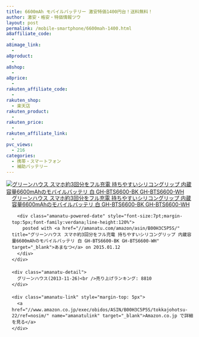 ```yaml
---
title: 6600mAh モバイルバッテリー 激安特価1400円台！送料無料！
author: 激安・格安・特価情報ツウ
layout: post
permalink: /mobile-smartphone/6600mah-1400.html
a8affiliate_code:
  -
a8image_link:
  -
a8product:
  -
a8shop:
  -
a8price:
  -
rakuten_affiliate_code:
  -
rakuten_shop:
  - 楽天店
rakuten_product:
  -
rakuten_price:
  -
rakuten_affiliate_link:
  -
pvc_views:
  - 216
categories:
  - 携帯・スマートフォン
  - 補助バッテリー
---
```

<div class="amanatu-box" style="margin-bottom:0px;">
  <div class="amanatu-image" style="float:left;">
    <a href="//www.amazon.co.jp/exec/obidos/ASIN/B00H3C5P5S/tokkajohotsu-22/ref=nosim/" name="amanatulink" target="_blank"><img src="//i1.wp.com/ecx.images-amazon.com/images/I/31cPmcjucmL._SL160_.jpg?w=546" alt="グリーンハウス スマホ約3回分をフル充電 持ちやすいシリコングリップ 内蔵容量6600mAhのモバイルバッテリ 白 GH-BTS6600-BK GH-BTS6600-WH" style="border: none;" data-recalc-dims="1" /></a>
  </div>

  <div class="amanatu-info" style="float:left;margin-left:15px;line-height:120%">
    <div class="amanatu-name" style="margin-bottom:10px;line-height:120%">
      <a href="//www.amazon.co.jp/exec/obidos/ASIN/B00H3C5P5S/tokkajohotsu-22/ref=nosim/" name="amanatulink" target="_blank">グリーンハウス スマホ約3回分をフル充電 持ちやすいシリコングリップ 内蔵容量6600mAhのモバイルバッテリ 白 GH-BTS6600-BK GH-BTS6600-WH</a>

      <div class="amanatu-powered-date" style="font-size:7pt;margin-top:5px;font-family:verdana;line-height:120%">
        posted with <a href="//amanatu.com/amazon/asin/B00H3C5P5S/" title="グリーンハウス スマホ約3回分をフル充電 持ちやすいシリコングリップ 内蔵容量6600mAhのモバイルバッテリ 白 GH-BTS6600-BK GH-BTS6600-WH" target="_blank">あまなつ</a> on 2015.01.12
      </div>
    </div>

    <div class="amanatu-detail">
      グリーンハウス(2013-11-26)<br />売り上げランキング: 8810
    </div>

    <div class="amanatu-link" style="margin-top: 5px">
      <a href="//www.amazon.co.jp/exec/obidos/ASIN/B00H3C5P5S/tokkajohotsu-22/ref=nosim/" name="amanatulink" target="_blank">Amazon.co.jp で詳細を見る</a>
    </div>
  </div>

  <div class="amanatu-footer" style="clear: left">
  </div>
</div>